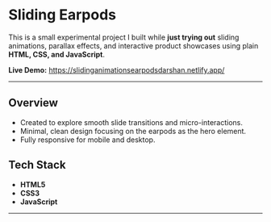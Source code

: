 # Sliding Earpods

This is a small experimental project I built while **just trying out** sliding animations, parallax effects, and interactive product showcases using plain **HTML, CSS, and JavaScript**.

**Live Demo:** https://slidinganimationsearpodsdarshan.netlify.app/

---

## Overview
- Created to explore smooth slide transitions and micro-interactions.
- Minimal, clean design focusing on the earpods as the hero element.
- Fully responsive for mobile and desktop.

## Tech Stack
- **HTML5**  
- **CSS3** 
- **JavaScript**  

---
